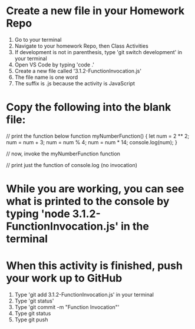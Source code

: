 # Create a new file in your Homework Repo
1. Go to your terminal
2. Navigate to your homework Repo, then Class Activities
3. If development is not in parenthesis, type 'git switch development' in your terminal
4. Open VS Code by typing 'code .'
5. Create a new file called '3.1.2-FunctionInvocation.js'
  1. The file name is one word
  2. The suffix is .js because the activity is JavaScript

# Copy the following into the blank file:

// print the function below
function myNumberFunction() {
  let num = 2 ** 2;
  num = num + 3;
  num = num % 4;
  num = num * 14;
  console.log(num);
}

// now, invoke the myNumberFunction function

// print just the function of console.log (no invocation)

# While you are working, you can see what is printed to the console by typing 'node 3.1.2-FunctionInvocation.js' in the terminal

# When this activity is finished, push your work up to GitHub
1. Type 'git add 3.1.2-FunctionInvocation.js' in your terminal
2. Type 'git status'
3. Type 'git commit -m "Function Invocation"'
4. Type git status
5. Type git push
